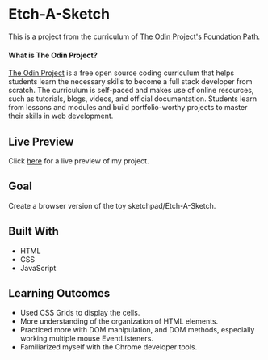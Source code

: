 # Etch-A-Sketch

This is a project from the curriculum of [The Odin Project's Foundation Path](https://www.theodinproject.com/courses/foundations/lessons/etch-a-sketch-project).

#### What is The Odin Project?

[The Odin Project](https://www.theodinproject.com/about) is a free open source coding curriculum that helps students learn the necessary skills to become a full stack developer from scratch. The curriculum is self-paced and makes use of online resources, such as tutorials, blogs, videos, and official documentation. Students learn from lessons and modules and build portfolio-worthy projects to master their skills in web development.

## Live Preview

Click [here](https://cineonizer.github.io/etch-a-sketch/) for a live preview of my project.

## Goal

Create a browser version of the toy sketchpad/Etch-A-Sketch.

## Built With

* HTML
* CSS
* JavaScript

## Learning Outcomes

* Used CSS Grids to display the cells.
* More understanding of the organization of HTML elements.
* Practiced more with DOM manipulation, and DOM methods, especially working multiple mouse EventListeners.
* Familiarized myself with the Chrome developer tools.
